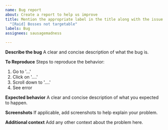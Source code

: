 ```yaml
---
name: Bug report
about: Create a report to help us improve
title: Mention the appropriate label in the title along with the issue title. like
  "[Raid] Bosses not targetable"
labels: Bug
assignees: sausagemadness

---
```


**Describe the bug**
A clear and concise description of what the bug is.

**To Reproduce**
Steps to reproduce the behavior:
1. Go to '...'
2. Click on '....'
3. Scroll down to '....'
4. See error

**Expected behavior**
A clear and concise description of what you expected to happen.

**Screenshots**
If applicable, add screenshots to help explain your problem.

**Additional context**
Add any other context about the problem here.
